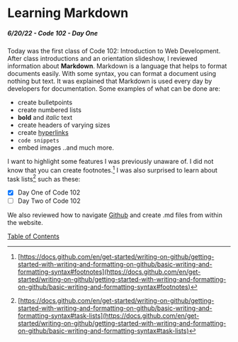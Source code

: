 
# Learning Markdown

##### 6/20/22 - Code 102 - Day One

Today was the first class of Code 102: Introduction to Web Development. After class introductions and an orientation slideshow, I reviewed information about **Markdown**. Markdown is a language that helps to format documents easily. With some syntax, you can format a document using nothing but text. It was explained that Markdown is used every day by developers for documentation. Some examples of what can be done are:

* create bulletpoints
* create numbered lists
* **bold** and _italic_ text
* create headers of varying sizes
* create [hyperlinks](https://github.com/kvvpa)
* `code snippets`
* embed images
..and much more.

I want to highlight some features I was previously unaware of. I did not know that you can create footnotes.[^1] I was also surprised to learn about task lists[^2] such as these:

- [x] Day One of Code 102
- [ ] Day Two of Code 102

We also reviewed how to navigate [Github](https://github.com) and create .md files from within the website.

[^1]: [https://docs.github.com/en/get-started/writing-on-github/getting-started-with-writing-and-formatting-on-github/basic-writing-and-formatting-syntax#footnotes](https://docs.github.com/en/get-started/writing-on-github/getting-started-with-writing-and-formatting-on-github/basic-writing-and-formatting-syntax#footnotes)
[^2]: [https://docs.github.com/en/get-started/writing-on-github/getting-started-with-writing-and-formatting-on-github/basic-writing-and-formatting-syntax#task-lists](https://docs.github.com/en/get-started/writing-on-github/getting-started-with-writing-and-formatting-on-github/basic-writing-and-formatting-syntax#task-lists)

[Table of Contents](https://kvvpa.github.io/reading-notes/)
